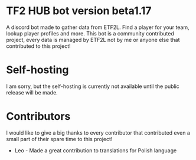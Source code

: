 # TF2 HUB bot version beta1.17
A discord bot made to gather data from ETF2L. Find a player for your team, lookup player profiles and more. This bot is a community contributed project, every data is managed by ETF2L not by me or anyone else that contributed to this project!

# Self-hosting
I am sorry, but the self-hosting is currently not available until the public release will be made.

# Contributors
I would like to give a big thanks to every contributor that contributed even a small part of their spare time to this project!

- Leo - Made a great contribution to translations for Polish language
